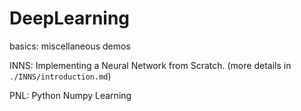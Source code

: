 # DeepLearning

basics: miscellaneous demos

INNS: Implementing a Neural Network from Scratch. (more details in ```./INNS/introduction.md```)

PNL: Python Numpy Learning